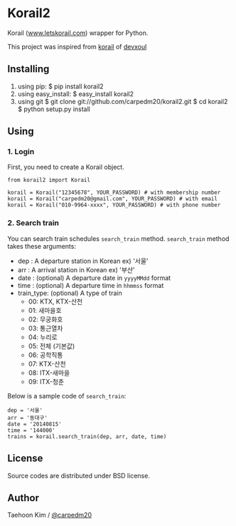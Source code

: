 Korail2
=======

Korail (www.letskorail.com) wrapper for Python.

This project was inspired from [korail](https://github.com/devxoul/korail) of [devxoul](https://github.com/devxoul)


Installing
----------

1. using pip:
    $ pip install korail2
2. using easy_install:
    $ easy_install korail2
3. using git
    $ git clone git://github.com/carpedm20/korail2.git
    $ cd korail2
    $ python setup.py install

Using
-----

### 1. Login ###

First, you need to create a Korail object.

    from korail2 import Korail

    korail = Korail("12345678", YOUR_PASSWORD) # with membership number
    korail = Korail("carpedm20@gmail.com", YOUR_PASSWORD) # with email
    korail = Korail("010-9964-xxxx", YOUR_PASSWORD) # with phone number

### 2. Search train ###

You can search train schedules `search_train` method. `search_train` method takes these arguments:

- dep : A departure station in Korean  ex) '서울'
- arr : A arrival station in Korean  ex) '부산'
- date : (optional) A departure date in `yyyyMMdd` format
- time : (optional) A departure time in `hhmmss` format
- train_type: (optional) A type of train
    - 00: KTX, KTX-산천
    - 01: 새마을호
    - 02: 무궁화호
    - 03: 통근열차
    - 04: 누리로
    - 05: 전체 (기본값)
    - 06: 공학직통
    - 07: KTX-산천
    - 08: ITX-새마을
    - 09: ITX-청춘

Below is a sample code of `search_train`:

    dep = '서울'
    arr = '동대구'
    date = '20140815'
    time = '144000'
    trains = korail.search_train(dep, arr, date, time)


License
-------

Source codes are distributed under BSD license.


Author
------

Taehoon Kim / [@carpedm20](http://carpedm20.github.io/about/)
